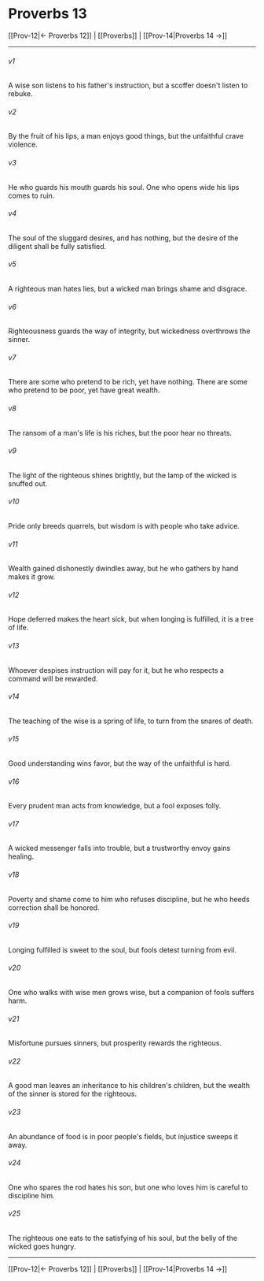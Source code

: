 # Proverbs 13

[[Prov-12|← Proverbs 12]] | [[Proverbs]] | [[Prov-14|Proverbs 14 →]]
***



###### v1 
A wise son listens to his father's instruction, but a scoffer doesn't listen to rebuke. 

###### v2 
By the fruit of his lips, a man enjoys good things, but the unfaithful crave violence. 

###### v3 
He who guards his mouth guards his soul. One who opens wide his lips comes to ruin. 

###### v4 
The soul of the sluggard desires, and has nothing, but the desire of the diligent shall be fully satisfied. 

###### v5 
A righteous man hates lies, but a wicked man brings shame and disgrace. 

###### v6 
Righteousness guards the way of integrity, but wickedness overthrows the sinner. 

###### v7 
There are some who pretend to be rich, yet have nothing. There are some who pretend to be poor, yet have great wealth. 

###### v8 
The ransom of a man's life is his riches, but the poor hear no threats. 

###### v9 
The light of the righteous shines brightly, but the lamp of the wicked is snuffed out. 

###### v10 
Pride only breeds quarrels, but wisdom is with people who take advice. 

###### v11 
Wealth gained dishonestly dwindles away, but he who gathers by hand makes it grow. 

###### v12 
Hope deferred makes the heart sick, but when longing is fulfilled, it is a tree of life. 

###### v13 
Whoever despises instruction will pay for it, but he who respects a command will be rewarded. 

###### v14 
The teaching of the wise is a spring of life, to turn from the snares of death. 

###### v15 
Good understanding wins favor, but the way of the unfaithful is hard. 

###### v16 
Every prudent man acts from knowledge, but a fool exposes folly. 

###### v17 
A wicked messenger falls into trouble, but a trustworthy envoy gains healing. 

###### v18 
Poverty and shame come to him who refuses discipline, but he who heeds correction shall be honored. 

###### v19 
Longing fulfilled is sweet to the soul, but fools detest turning from evil. 

###### v20 
One who walks with wise men grows wise, but a companion of fools suffers harm. 

###### v21 
Misfortune pursues sinners, but prosperity rewards the righteous. 

###### v22 
A good man leaves an inheritance to his children's children, but the wealth of the sinner is stored for the righteous. 

###### v23 
An abundance of food is in poor people's fields, but injustice sweeps it away. 

###### v24 
One who spares the rod hates his son, but one who loves him is careful to discipline him. 

###### v25 
The righteous one eats to the satisfying of his soul, but the belly of the wicked goes hungry.

***
[[Prov-12|← Proverbs 12]] | [[Proverbs]] | [[Prov-14|Proverbs 14 →]]
